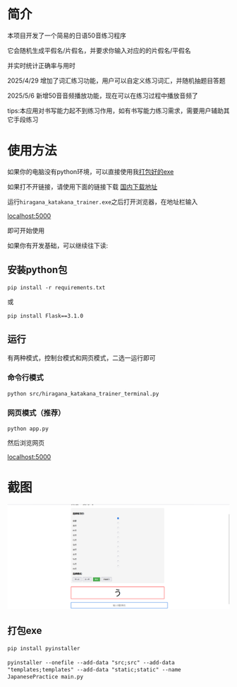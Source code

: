 # 简介

本项目开发了一个简易的日语50音练习程序

它会随机生成平假名/片假名，并要求你输入对应的的片假名/平假名

并实时统计正确率与用时

2025/4/29 增加了词汇练习功能，用户可以自定义练习词汇，并随机抽题目答题

2025/5/6 新增50音音频播放功能，现在可以在练习过程中播放音频了

tips:本应用对书写能力起不到练习作用，如有书写能力练习需求，需要用户辅助其它手段练习

# 使用方法

如果你的电脑没有python环境，可以直接使用我[打包好的exe](https://github.com/liuxiangchao369/japanese-50-tone-practice/releases)

如果打不开链接，请使用下面的链接下载
[国内下载地址](https://gitee.com/MorWin/japanese-50-tone-practice/releases/)



运行`hiragana_katakana_trainer.exe`之后打开浏览器，在地址栏输入


[localhost:5000](http://127.0.0.1:5000)

即可开始使用


如果你有开发基础，可以继续往下读:


## 安装python包

```shell
pip install -r requirements.txt
```

或

```
pip install Flask==3.1.0
```
## 运行

有两种模式，控制台模式和网页模式，二选一运行即可

### 命令行模式

```shell
python src/hiragana_katakana_trainer_terminal.py
```

### 网页模式（推荐）

```shell
python app.py
```
然后浏览网页

[localhost:5000](http://127.0.0.1:5000)
# 截图

![image-20230322161141744](src/app.png)

## 打包exe
```shell
pip install pyinstaller

pyinstaller --onefile --add-data "src;src" --add-data "templates;templates" --add-data "static;static" --name JapanesePractice main.py


```